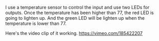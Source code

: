 I use a temperature sensor to control the input and use two LEDs for outputs. Once the temperature has been higher than 77, the red LED
is going to lighten up. And the green LED will be lighten up when the temperature is lower than 77.

Here's the video clip of it working.
https://vimeo.com/185422207

